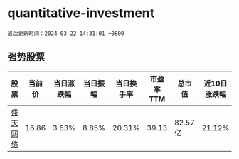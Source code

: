 # quantitative-investment

`最后更新时间：2024-03-22 14:31:01 +0800`

## 强势股票

|股票|当前价|当日涨跌幅|当日振幅|当日换手率|市盈率TTM|总市值|近10日涨跌幅|
|----|----|----|----|----|----|----|----|
|[盛天网络](https://xueqiu.com/S/SZ300494)|16.86|3.63%|8.85%|20.31%|39.13|82.57亿|21.12%|
